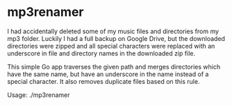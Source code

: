 # mp3renamer

I had accidentally deleted some of my music files and directories from my mp3 folder.
Luckily I had a full backup on Google Drive, but the downloaded directories were zipped
and all special characters were replaced with an underscore in file and directory names
in the downloaded zip file.

This simple Go app traverses the given path and merges directories which have the same
name, but have an underscore in the name instead of a special character. It also removes
duplicate files based on this rule.

Usage: ./mp3renamer <path to directory>
